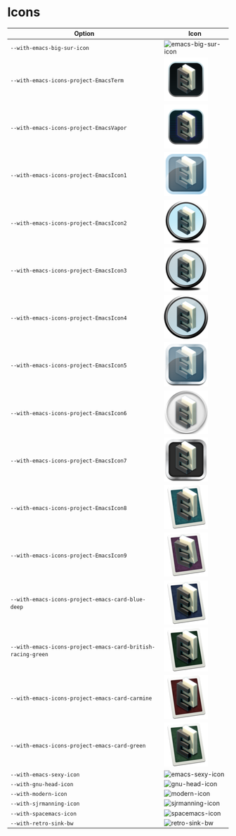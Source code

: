 # Icons

| Option                                                       | Icon                                                                                                            |
| ------------------------------------------------------------ | --------------------------------------------------------------------------------------------------------------- |
| `--with-emacs-big-sur-icon`                                  | ![emacs-big-sur-icon](emacs-big-sur-icon.png)                                                                   |
| `--with-emacs-icons-project-EmacsTerm`                       | ![emacs-icons-project](emacs-icons-project-EmacsTerm.png)                                               |
| `--with-emacs-icons-project-EmacsVapor`                      | ![emacs-icons-project-EmacsI](emacs-icons-project-EmacsVapor.png)                                               |
| `--with-emacs-icons-project-EmacsIcon1`                      | ![emacs-icons-project-EmacsI](emacs-icons-project-EmacsIcon1.png)                                               |
| `--with-emacs-icons-project-EmacsIcon2`                      | ![emacs-icons-project-EmacsI](emacs-icons-project-EmacsIcon2.png)                                               |
| `--with-emacs-icons-project-EmacsIcon3`                      | ![emacs-icons-project-EmacsI](emacs-icons-project-EmacsIcon3.png)                                               |
| `--with-emacs-icons-project-EmacsIcon4`                      | ![emacs-icons-project-EmacsI](emacs-icons-project-EmacsIcon4.png)                                               |
| `--with-emacs-icons-project-EmacsIcon5`                      | ![emacs-icons-project-EmacsI](emacs-icons-project-EmacsIcon5.png)                                               |
| `--with-emacs-icons-project-EmacsIcon6`                      | ![emacs-icons-project-EmacsI](emacs-icons-project-EmacsIcon6.png)                                               |
| `--with-emacs-icons-project-EmacsIcon7`                      | ![emacs-icons-project-EmacsI](emacs-icons-project-EmacsIcon7.png)                                               |
| `--with-emacs-icons-project-EmacsIcon8`                      | ![emacs-icons-project-EmacsI](emacs-icons-project-EmacsIcon8.png)                                               |
| `--with-emacs-icons-project-EmacsIcon9`                      | ![emacs-icons-project-EmacsI](emacs-icons-project-EmacsIcon9.png)                                               |
| `--with-emacs-icons-project-emacs-card-blue-deep`            | ![emacs-icons-project-emacs-card-blue-deep](emacs-icons-project-emacs-card-blue-deep.png)                       |
| `--with-emacs-icons-project-emacs-card-british-racing-green` | ![emacs-icons-project-emacs-card-british-racing-green](emacs-icons-project-emacs-card-british-racing-green.png) |
| `--with-emacs-icons-project-emacs-card-carmine`              | ![emacs-icons-project-emacs-card-carmine](emacs-icons-project-emacs-card-carmine.png)                           |
| `--with-emacs-icons-project-emacs-card-green`                | ![emacs-icons-project-emacs-card-green](emacs-icons-project-emacs-card-green.png)                               |
| `--with-emacs-sexy-icon`                                     | ![emacs-sexy-icon](emacs-sexy-icon.png)                                                                         |
| `--with-gnu-head-icon`                                       | ![gnu-head-icon](gnu-head-icon.png)                                                                             |
| `--with-modern-icon`                                         | ![modern-icon](modern-icon.png)                                                                                 |
| `--with-sjrmanning-icon`                                     | ![sjrmanning-icon](sjrmanning-icon.png)                                                                         |
| `--with-spacemacs-icon`                                      | ![spacemacs-icon](spacemacs-icon.png)                                                                           |
| `--with-retro-sink-bw`                                       | ![retro-sink-bw](retro-sink-bw.png)                                                                             |
